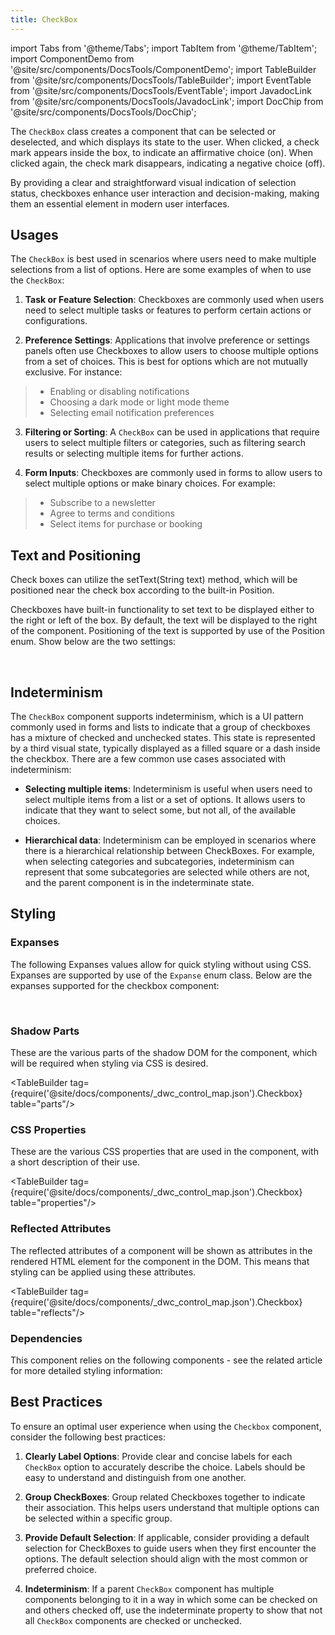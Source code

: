 ```yaml
---
title: CheckBox
---
```


import Tabs from '@theme/Tabs';
import TabItem from '@theme/TabItem';
import ComponentDemo from '@site/src/components/DocsTools/ComponentDemo';
import TableBuilder from '@site/src/components/DocsTools/TableBuilder';
import EventTable from '@site/src/components/DocsTools/EventTable';
import JavadocLink from '@site/src/components/DocsTools/JavadocLink';
import DocChip from '@site/src/components/DocsTools/DocChip';

<DocChip tooltipText="This component will render with a shadow DOM, an API built into the browser that facilitates encapsulation." label="Shadow" component="a" href="../glossary#shadow-dom" target="_blank" clickable={true} iconName="shadow" />

<DocChip tooltipText="The name of the web component that will render in the DOM." label="dwc-checkbox" clickable={false} iconName='code'/>

<JavadocLink type="foundation" location="com/webforj/component/optioninput/CheckBox" top='true'/>

The `CheckBox` class creates a component that can be selected or deselected, and which displays its state to the user. When clicked, a check mark appears inside the box, to indicate an affirmative choice (on). When clicked again, the check mark disappears, indicating a negative choice (off).

By providing a clear and straightforward visual indication of selection status, checkboxes enhance user interaction and decision-making, making them an essential element in modern user interfaces.

## Usages

The `CheckBox` is best used in scenarios where users need to make multiple selections from a list of options. Here are some examples of when to use the `CheckBox`:

1. **Task or Feature Selection**: Checkboxes are commonly used when users need to select multiple tasks or features to perform certain actions or configurations.

2. **Preference Settings**: Applications that involve preference or settings panels often use Checkboxes to allow users to choose multiple options from a set of choices. This is best for options which are not mutually exclusive. For instance:

 >- Enabling or disabling notifications
 >- Choosing a dark mode or light mode theme
 >- Selecting email notification preferences

3. **Filtering or Sorting**: A `CheckBox` can be used in applications that require users to select multiple filters or categories, such as filtering search results or selecting multiple items for further actions.

4. **Form Inputs**: Checkboxes are commonly used in forms to allow users to select multiple options or make binary choices. For example:
  >- Subscribe to a newsletter
  >- Agree to terms and conditions
  >- Select items for purchase or booking

## Text and Positioning

Check boxes can utilize the <JavadocLink type="foundation" location="com/webforj/component/AbstractOptionInput" code='true' suffix='#setText(java.lang.String)'>setText(String text)</JavadocLink> method, which will be positioned near the check box according to the built-in <JavadocLink type="foundation" location="com/webforj/component/TextPosition" code='true' suffix=''>Position</JavadocLink>. 

Checkboxes have built-in functionality to set text to be displayed either to the right or left of the box. By default, the text will be displayed to the right of the component. Positioning of the text is supported by use of the  <JavadocLink type="foundation" location="com/webforj/component/TextPosition" code='true' suffix=''>Position</JavadocLink> enum. Show below are the two settings: <br/>

<ComponentDemo 
path='https://demo.webforj.com/webapp/controlsamples/checkboxhorizontaltext?' 
javaE='https://raw.githubusercontent.com/webforj/webforj-docs-samples/refs/heads/main/src/main/java/com/webforj/samples/views/checkbox/CheckboxHorizontalTextView.java'
javaC='https://raw.githubusercontent.com/webforj/ControlSamples/main/src/main/code_snippets/checkbox/Horizontal.txt'
height = '200px'
/>

<br/>

## Indeterminism

The `CheckBox` component supports indeterminism, which is a UI pattern commonly used in forms and lists to indicate that a group of checkboxes has a mixture of checked and unchecked states. This state is represented by a third visual state, typically displayed as a filled square or a dash inside the checkbox. There are a few common use cases associated with indeterminism:

- **Selecting multiple items**: Indeterminism is useful when users need to select multiple items from a list or a set of options. It allows users to indicate that they want to select some, but not all, of the available choices.

- **Hierarchical data**: Indeterminism can be employed in scenarios where there is a hierarchical relationship between CheckBoxes. For example, when selecting categories and subcategories, indeterminism can represent that some subcategories are selected while others are not, and the parent component is in the indeterminate state.

<ComponentDemo 
path='https://demo.webforj.com/webapp/controlsamples/checkboxindeterminate?' 
javaE='https://raw.githubusercontent.com/webforj/webforj-docs-samples/refs/heads/main/src/main/java/com/webforj/samples/views/checkbox/CheckboxIndeterminateView.java'
javaC='https://raw.githubusercontent.com/webforj/ControlSamples/main/src/main/code_snippets/checkbox/Indeterminate.txt'
cssURL='https://raw.githubusercontent.com/webforj/ControlSamples/main/src/main/resources/css/checkboxstyles/text_styles.css' 
height = '150px'
/>

## Styling

### Expanses
The following <JavadocLink type="foundation" location="com/webforj/component/Expanse"> Expanses values </JavadocLink> allow for quick styling without using CSS.
Expanses are supported by use of the `Expanse` enum class. Below are the expanses supported for the checkbox component: <br/>

<ComponentDemo 
path='https://demo.webforj.com/webapp/controlsamples/checkboxexpanse?' 
javaE='https://raw.githubusercontent.com/webforj/webforj-docs-samples/refs/heads/main/src/main/java/com/webforj/samples/views/checkbox/CheckboxExpanseView.java'
javaC='https://raw.githubusercontent.com/webforj/ControlSamples/main/src/main/code_snippets/checkbox/Expanse.txt'
cssURL='https://raw.githubusercontent.com/webforj/ControlSamples/main/src/main/resources/css/checkboxstyles/expanse_styles.css' 
height = '100px'
/>

<br/>


### Shadow Parts

These are the various parts of the shadow DOM for the component, which will be required when styling via CSS is desired.

<TableBuilder tag={require('@site/docs/components/_dwc_control_map.json').Checkbox} table="parts"/>

### CSS Properties

These are the various CSS properties that are used in the component, with a short description of their use.


<TableBuilder tag={require('@site/docs/components/_dwc_control_map.json').Checkbox} table="properties"/>

### Reflected Attributes

The reflected attributes of a component will be shown as attributes in the rendered HTML element for the component in the DOM. This means that styling can be applied using these attributes.


<TableBuilder tag={require('@site/docs/components/_dwc_control_map.json').Checkbox} table="reflects"/>

### Dependencies

This component relies on the following components - see the related article for more detailed styling information:

<TableBuilder tag='dwc-checkbox' table="dependencies"/>


## Best Practices 

To ensure an optimal user experience when using the `Checkbox` component, consider the following best practices:

1. **Clearly Label Options**: Provide clear and concise labels for each `CheckBox` option to accurately describe the choice. Labels should be easy to understand and distinguish from one another.

2. **Group CheckBoxes**: Group related Checkboxes together to indicate their association. This helps users understand that multiple options can be selected within a specific group.

3. **Provide Default Selection**: If applicable, consider providing a default selection for CheckBoxes to guide users when they first encounter the options. The default selection should align with the most common or preferred choice.

4. **Indeterminism**: If a parent `CheckBox` component has multiple components belonging to it in a way in which some can be checked on and others checked off, use the indeterminate property to show that not all `CheckBox` components are checked or unchecked.